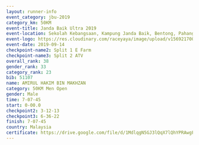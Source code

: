 ```yaml
---
layout: runner-info 
event_category: jbu-2019 
category_km: 50KM 
event-title: Janda Baik Ultra 2019
event-location: Sekolah Kebangsaan, Kampung Janda Baik, Bentong, Pahang, Malaysia 
event-logo: https://res.cloudinary.com/raceyaya/image/upload/v1569217009/logo/janda-baik_vch1pc.jpg 
event-date: 2019-09-14 
checkpoint-name2: Split 1 E Farm 
checkpoint-name3: Split 2 ATV 
overall_rank: 38
gender_rank: 33
category_rank: 23
bib: 51107
name: AMIRUL HAKIM BIN MAKHZAN
category: 50KM Men Open
gender: Male
time: 7-07-45
start: 0-00.0
checkpoint2: 3-12-13
checkpoint3: 6-36-22
finish: 7-07-45
country: Malaysia
certificate: https://drive.google.com/file/d/1MdlqgN5GJ3lQqX7lQhYPRAwgF8E1q7Hm/view?usp=sharing
---
```

